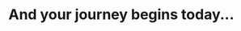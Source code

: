<link rel="stylesheet" class="text/css" href="https://codepen.io/AlexandraGF/pen/weddOr.css"/>
<html>
  <link rel="stylesheet" href="//maxcdn.bootstrapcdn.com/bootstrap/3.3.1/css/bootstrap.min.css"/>

  <title>Unnoticed work...</title>
  <h1 class="text-heading">And your journey begins today...</h1>
  
</html>
